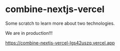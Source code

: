 # combine-nextjs-vercel
Some scratch to learn more about two technologies.


We are in production!!!

https://combine-nextjs-vercel-lgs42uszq.vercel.app
